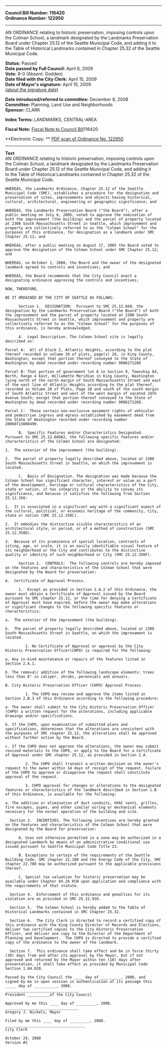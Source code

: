 * * * * *  
  
**Council Bill Number: [](#h0)[](#h2)116420**   
**Ordinance Number: 122950**  
  
* * * * *  
  
AN ORDINANCE relating to historic preservation, imposing controls upon the Colman School, a landmark designated by the Landmarks Preservation Board under Chapter 25.12 of the Seattle Municipal Code, and adding it to the Table of Historical Landmarks contained in Chapter 25.32 of the Seattle Municipal Code.  
  
**Status:** Passed   
**Date passed by Full Council:** April 6, 2009   
**Vote:** 8-0 (Absent: Godden)   
**Date filed with the City Clerk:** April 15, 2009   
**Date of Mayor's signature:** April 15, 2009   
[(about the signature date)](/~public/approvaldate.htm)   
  
  
**Date introduced/referred to committee:** December 8, 2008   
**Committee:** Planning, Land Use and Neighborhoods   
**Sponsor:** CLARK   
  
**Index Terms:** LANDMARKS, CENTRAL-AREA  
  
**Fiscal Note:** [Fiscal Note to Council Bill](http://clerk.seattle.gov/~public/fnote/116420.htm)[](#h1)[](#h3)116420  
  
**Electronic Copy: ** [PDF scan of Ordinance No. 122950](/~archives/Ordinances/Ord_122950.pdf)  
  
* * * * *  
  
**Text**  
    AN ORDINANCE relating to historic preservation, imposing controls upon  
    the Colman School, a landmark designated by the Landmarks Preservation  
    Board under Chapter 25.12 of the Seattle Municipal Code, and adding it  
    to the Table of Historical Landmarks contained in Chapter 25.32 of the  
    Seattle Municipal Code.  
  
    WHEREAS, the Landmarks Ordinance, Chapter 25.12 of the Seattle  
    Municipal Code (SMC), establishes a procedure for the designation and  
    preservation of sites, improvements and objects having historical,  
    cultural, architectural, engineering or geographic significance; and  
  
    WHEREAS, the Landmarks Preservation Board ("the Board"), after a  
    public meeting on July 6, 2005, voted to approve the nomination of  
    both the improvement (the building) and the parcel of property located  
    at 2300 South Massachusetts Street in Seattle, which improvement and  
    property are collectively referred to as the "Colman School" for the  
    purposes of this ordinance, for designation as a landmark under SMC  
    Chapter 25.12; and  
  
    WHEREAS, after a public meeting on August 17, 2005 the Board voted to  
    approve the designation of the Colman School under SMC Chapter 25.12;  
    and  
  
    WHEREAS, on October 1, 2008, the Board and the owner of the designated  
    landmark agreed to controls and incentives; and  
  
    WHEREAS, the Board recommends that the City Council enact a  
    designating ordinance approving the controls and incentives;  
  
    NOW, THEREFORE,  
  
    BE IT ORDAINED BY THE CITY OF SEATTLE AS FOLLOWS:  
  
          Section 1.  DESIGNATION:  Pursuant to SMC 25.12.660, the  
    designation by the Landmarks Preservation Board ("the Board") of both  
    the improvement and the parcel of property located at 2300 South  
    Massachusetts Street in Seattle, which improvement and property are  
    collectively referred to as the "Colman School" for the purposes of  
    this ordinance, is hereby acknowledged.  
  
          A.  Legal Description. The Colman School site is legally  
    described as:  
  
    Parcel A:  All of block 2, Atlantic Heights, according to the plat  
    thereof recorded in volume 20 of plats, page(s) 28, in King County,  
    Washington; except that portion thereof conveyed to the State of  
    Washington by deed recorded under recording number 9006271288  
  
    Parcel B: That portion of government lot 6 in Section 9, Township 84,  
    North, Range 4 East, Willamette Meridian in King County, Washington  
    lying north of the north margin of South Massachusetts Street and east  
    of the east line of Atlantic Heights according to the plat thereof,  
    recorded in Volume 20 of Plats, Page 28 and south of the south margin  
    of South Atlantic Street and west of the west margin of vacated 24th  
    Avenue South; except that portion thereof conveyed to the State of  
    Washington by deed recorded under recording number 9006271288.  
  
    Parcel C:  Those certain non-exclusive easement rights of vehicular  
    and pedestrian ingress and egress established by easement deed from  
    the State of Washington recorded under recording number  
    20060713000499.  
  
          B.  Specific Features and/or Characteristics Designated.  
    Pursuant to SMC 25.12.660A2, the following specific features and/or  
    characteristics of the Colman School are designated:  
  
    1.  The exterior of the improvement (the building).  
  
    2.  The parcel of property legally described above, located at 2300  
    South Massachusetts Street in Seattle, on which the improvement is  
    located.  
  
          C.  Basis of Designation. The designation was made because the  
    Colman School has significant character, interest or value as a part  
    of the development, heritage or cultural characteristics of the City,  
    state or nation, it has integrity or the ability to convey its  
    significance, and because it satisfies the following from Section  
    25.12.350:  
  
    1.  It is associated in a significant way with a significant aspect of  
    the cultural, political, or economic heritage of the community, City,  
    state or nation (SMC 25.12.350C).  
  
    2.  It embodies the distinctive visible characteristics of an  
    architectural style, or period, or of a method of construction (SMC  
    25.12.350D).  
  
    3.  Because of its prominence of spatial location, contrasts of  
    siting, age, or scale, it is an easily identifiable visual feature of  
    its neighborhood or the City and contributes to the distinctive  
    quality or identity of such neighborhood or City (SMC 25.12.350F).  
  
          Section 2.  CONTROLS:  The following controls are hereby imposed  
    on the features and characteristics of the Colman School that were  
    designated by the Board for preservation:  
  
    A.  Certificate of Approval Process.  
  
          1.  Except as provided in Section 2.A.2 of this Ordinance, the  
    owner must obtain a Certificate of Approval issued by the Board  
    pursuant to SMC chapter 25.12, or the time for denying a Certificate  
    of Approval must have expired, before the owner may make alterations  
    or significant changes to the following specific features or  
    characteristics:  
  
    a.  The exterior of the improvement (the building).  
  
    b.  The parcel of property legally described above, located at 2300  
    South Massachusetts Street in Seattle, on which the improvement is  
    located.  
  
             2. No Certificate of Approval or approval by the City  
    Historic Preservation Officer(CHPO) is required for the following:  
  
    a. Any in-kind maintenance or repairs of the features listed in  
    Section 2.A.1.  
  
    b. The removal/ addition of the following landscape elements: trees  
    less than 6" in caliper, shrubs, perennials and annuals.  
  
    B. City Historic Preservation Officer (CHPO) Approval Process.  
  
             1. The CHPO may review and approve the items listed in  
    Section 2.B.3 of this Ordinance according to the following procedure:  
  
    a. The owner shall submit to the City Historic Preservation Officer  
    (CHPO) a written request for the alterations, including applicable  
    drawings and/or specifications.  
  
    b. If the CHPO, upon examination of submitted plans and  
    specifications, determines that the alterations are consistent with  
    the purposes of SMC chapter 25.12, the alterations shall be approved  
    without further action by the Board.  
  
    c. If the CHPO does not approve the alterations, the owner may submit  
    revised materials to the CHPO, or apply to the Board for a Certificate  
    of Approval under SMC chapter 25.12, as provided in Section 2.A.  
  
             2. The CHPO shall transmit a written decision on the owner's  
    request to the owner within 14 days of receipt of the request. Failure  
    of the CHPO to approve or disapprove the request shall constitute  
    approval of the request.  
  
             3. CHPO approval for changes or alterations to the designated  
    features or characteristics of the landmark described in Section 1.B  
    of this Ordinance, is available for the following:  
  
    a. The addition or elimination of duct conduits, HVAC vents, grilles,  
    fire escapes, pipes, and other similar wiring or mechanical elements  
    necessary for the normal operation of the building and site.  
  
      Section 3.  INCENTIVES. The following incentives are hereby granted  
    on the features and characteristics of the Colman School that were  
    designated by the Board for preservation:  
  
          A. Uses not otherwise permitted in a zone may be authorized in a  
    designated Landmark by means of an administrative conditional use  
    issued pursuant to Seattle Municipal Code Title 23.  
  
          B. Exceptions to certain of the requirements of the Seattle  
    Building Code, SMC chapter 22.100 and the Energy Code of the City, SMC  
    chapter 22.700 may be authorized pursuant to the applicable provisions  
    thereof.  
  
          C. Special tax valuation for historic preservation may be  
    available under Chapter 84.26 RCW upon application and compliance with  
    the requirements of that statute.  
  
      Section 4.  Enforcement of this ordinance and penalties for its  
    violation are as provided in SMC 25.12.910.  
  
      Section 5.  The Colman School is hereby added to the Table of  
    Historical Landmarks contained in SMC Chapter 25.32.  
  
      Section 6.  The City Clerk is directed to record a certified copy of  
    this ordinance with the King County Director of Records and Elections,  
    deliver two certified copies to the City Historic Preservation  
    Officer, and deliver one copy to the Director of the Department of  
    Planning and Development.  The CHPO is directed to provide a certified  
    copy of the ordinance to the owner of the landmark.  
  
      Section 7.  This ordinance shall take effect and be in force thirty  
    (30) days from and after its approval by the Mayor, but if not  
    approved and returned by the Mayor within ten (10) days after  
    presentation, it shall take effect as provided by Municipal Code  
    Section 1.04.020.  
  
    Passed by the City Council the ____ day of _________, 2008, and  
    signed by me in open session in authentication of its passage this  
    _____ day of __________, 2008.  
    _________________________________  
    President __________of the City Council  
  
    Approved by me this ____ day of _________, 2008.  
    _________________________________  
    Gregory J. Nickels, Mayor  
  
    Filed by me this ____ day of _________, 2008.  
    ____________________________________  
    City Clerk  
  
    October 29, 2008  
    Version #2  
